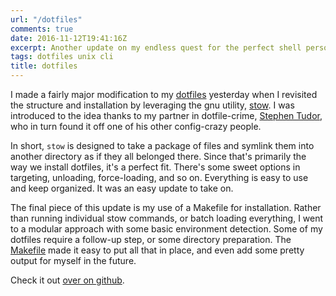 ```yaml
---
url: "/dotfiles"
comments: true
date: 2016-11-12T19:41:16Z
excerpt: Another update on my endless quest for the perfect shell personalization.
tags: dotfiles unix cli
title: dotfiles
---
```


I made a fairly major modification to my [dotfiles][] yesterday when
I revisited the structure and installation by leveraging the gnu utility,
[stow][]. I was introduced to the idea thanks to my partner in
dotfile-crime, [Stephen Tudor][], who in turn found it off one of his
other config-crazy people.

In short, `stow` is designed to take a package of files and symlink them
into another directory as if they all belonged there. Since that's
primarily the way we install dotfiles, it's a perfect fit. There's some
sweet options in targeting, unloading, force-loading, and so on.
Everything is easy to use and keep organized. It was an easy update to
take on.

The final piece of this update is my use of a Makefile for installation.
Rather than running individual stow commands, or batch loading everything,
I went to a modular approach with some basic environment detection. Some
of my dotfiles require a follow-up step, or some directory preparation.
The [Makefile][] made it easy to put all that in place, and even add some
pretty output for myself in the future.

Check it out [over on github][].

   [dotfiles]: https://www.github.com/jamestomasino/dotfiles
      "James Tomasino's Dotfiles"
   [stow]: https://www.gnu.org/software/stow/
      "GNU Stow"
   [Stephen Tudor]: https://www.twitter.com/tagsoup
      "tagsoup@twitter"
   [Makefile]: https://github.com/jamestomasino/dotfiles/blob/master/Makefile
      "Makefile in James Tomasino's Dotfiles"
   [over on github]: https://www.github.com/jamestomasino/dotfiles
      "James Tomasino's Dotfiles"



<!--  vim: set shiftwidth=4 tabstop=4 expandtab: -->
